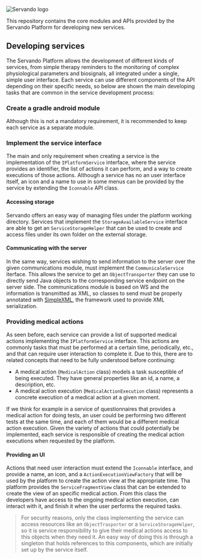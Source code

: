 ![Servando logo](http://proxectos.citius.usc.es/servando/wp-content/images/servando_platform_logo.png)

This repository contains the core modules and APIs provided by the Servando Platform for developing new services.

Developing services
---------------------
The Servando Platform allows the development of different kinds of services, from simple therapy reminders to the monitoring of complex physiological parameters and biosignals, all integrated under a single, simple user interface.
Each service can use different components of the API depending on their specific needs, so below are shown the main developing tasks that are common in the service development process:

### Create a gradle android module
Although this is not a mandatory requirement, it is recommended to keep each service as a separate module.

### Implement the service interface
The main and only requirement when creating a service is the implementation of the `IPlatformService` interface, where the service provides an identifier, the list of actions it can perform, and a way to create executions of those actions.
Although a service has no an user interface itself, an icon and a name to use in some menus can be provided by the service by extending the `Iconnable` API class.

#### Accessing storage
Servando offers an easy way of managing files under the platform working directory. Services that implement the `StorageAvailableService` interface are able to get an `ServiceStorageHelper` that can be used to create and access files under its own folder on the external storage.

#### Communicating with the server
In the same way, services wishing to send information to the server over the given communications module, must implement the `CommunicaleService` iterface. This allows the service to get an `ObjectTransporter` they can use to directly send Java objects to the corresponding service endpoint on the server side.
The communications module is based on WS and the information is transmitted as XML, so classes to send must be properly annotated with [SimpleXML](http://simple.sourceforge.net/), the framework used to provide XML serialization.

### Providing medical actions
As seen before, each service can provide a list of supported medical actions implementing the `IPlatformService` interface. This actions are commonly tasks that must be performed at a certain time, periodically, etc., and that can require user interaction to complete it. Due to this, there are to related concepts that need to be fully understood before continuing:

* A medical action (`MedicalAction` class) models a task susceptible of being executed. They have general properties like an id, a name, a description, etc.
* A medical action execution (`MedicalActionExecution` class) represents a concrete execution of a medical action at a given moment.

If we think for example in a service of questionnaires that provides a medical action for doing tests, an user could be performing two different tests at the same time, and each of them would be a different medical action execution.
Given the variety of actions that could potentially be implemented, each service is responsible of creating the medical action executions when requested by the platform.

#### Providing an UI
Actions that need user interaction must extend the `Iconnable` interface, and provide a name, an icon, and a `ActionExecutionViewFactory` that will be used by the platform to create the action view at the appropriate time.
Tha platform provides the `ServiceFragmentView` class that can be extended to create the view of an specific medical action. From this class the developers have access to the ongoing medical action execution, can interact with it, and finish it when the user performs the required tasks.

> For security reasons, only the class implementing the service can access resources like an `ObjectTrasporter` or a `ServiceStorageHelper`, so it is service responsibility to give their medical actions access to this objects when they need it.
> An easy way of doing this is through a singleton that holds references to this components, which are initially set up by the service itself.
